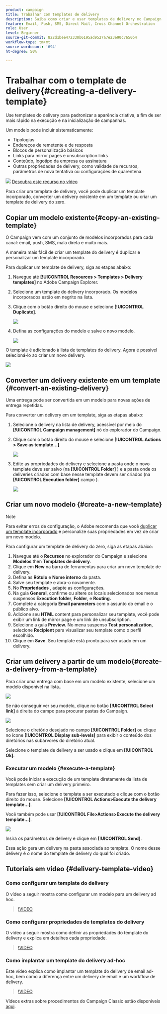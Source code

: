 ```yaml
---
product: campaign
title: Trabalhar com templates de delivery
description: Saiba como criar e usar templates de delivery no Campaign
feature: Email, Push, SMS, Direct Mail, Cross Channel Orchestration
role: User
level: Beginner
source-git-commit: 822d1bee472330b6195ad9527a7e23e90c7650b4
workflow-type: tm+mt
source-wordcount: '694'
ht-degree: 50%

---
```


# Trabalhar com o template de delivery{#creating-a-delivery-template}

Use templates do delivery para padronizar a aparência criativa, a fim de ser mais rápido na execução e na inicialização de campanhas.

Um modelo pode incluir sistematicamente:

* Tipologias
* Endereços de remetente e de resposta
* Blocos de personalização básicos
* Links para mirror pages e unsubscription links
* Conteúdo, logotipo da empresa ou assinatura
* Outras propriedades de delivery, como validade de recursos, parâmetros de nova tentativa ou configurações de quarentena.

![](assets/do-not-localize/how-to-video.png) [Descubra este recurso no vídeo](#delivery-template-video)

Para criar um template de delivery, você pode duplicar um template incorporado, converter um delivery existente em um template ou criar um template de delivery do zero.

## Copiar um modelo existente{#copy-an-existing-template}

O Campaign vem com um conjunto de modelos incorporados para cada canal: email, push, SMS, mala direta e muito mais.

A maneira mais fácil de criar um template do delivery é duplicar e personalizar um template incorporado.

Para duplicar um template de delivery, siga as etapas abaixo:

1. Navegue até **[!UICONTROL Resources > Templates > Delivery templates]** no Adobe Campaign Explorer.
1. Selecione um template do delivery incorporado. Os modelos incorporados estão em negrito na lista.
1. Clique com o botão direito do mouse e selecione **[!UICONTROL Duplicate]**.

   ![](assets/duplicate-built-in-template.png)

1. Defina as configurações do modelo e salve o novo modelo.

   ![](assets/delivery-template-new.png)

O template é adicionado à lista de templates do delivery. Agora é possível selecioná-lo ao criar um novo delivery.

![](assets/select-the-new-template.png)

## Converter um delivery existente em um template {#convert-an-existing-delivery}

Uma entrega pode ser convertida em um modelo para novas ações de entrega repetidas.

Para converter um delivery em um template, siga as etapas abaixo:

1. Selecione o delivery na lista de delivery, acessível por meio do **[!UICONTROL Campaign management]** nó do explorador do Campaign.

1. Clique com o botão direito do mouse e selecione **[!UICONTROL Actions > Save as template...]**.

   ![](assets/save-as-template.png)

1. Edite as propriedades do delivery e selecione a pasta onde o novo template deve ser salvo (na **[!UICONTROL Folder]** ) e a pasta onde os deliveries criados com base nesse template devem ser criados (na **[!UICONTROL Execution folder]** campo ).

   ![](assets/template-select-folders.png)

## Criar um novo modelo {#create-a-new-template}

>[!NOTE]
>
>Para evitar erros de configuração, o Adobe recomenda que você [duplicar um template incorporado](#copy-an-existing-template) e personalize suas propriedades em vez de criar um novo modelo.

Para configurar um template de delivery do zero, siga as etapas abaixo:

1. Navegue até o **Recursos** no explorador do Campaign e selecione **Modelos** then **Templates de delivery**.
1. Clique em **New** na barra de ferramentas para criar um novo template de delivery.
1. Defina as **Rótulo** e **Nome interno** da pasta.
1. Salve seu template e abra-o novamente.
1. No **Propriedades** , adapte as configurações.
1. Na guia **General**, confirme ou altere os locais selecionados nos menus suspensos **Execution folder**, **Folder**, e **Routing.**
1. Complete a categoria **Email parameters** com o assunto do email e o público alvo.
1. Adicione seu **HTML** content para personalizar seu template, você pode exibir um link de mirror page e um link de unsubscription.
1. Selecione a guia **Preview.** No menu suspenso **Test personalization**, selecione **Recipient** para visualizar seu template como o perfil escolhido.
1. Clique em **Save**. Seu template está pronto para ser usado em um delivery.


## Criar um delivery a partir de um modelo{#create-a-delivery-from-a-template}

Para criar uma entrega com base em um modelo existente, selecione um modelo disponível na lista..

![](assets/select-the-new-template.png)

Se não conseguir ver seu modelo, clique no botão **[!UICONTROL Select link]** à direita do campo para procurar pastas do Campaign.

![](assets/browse-templates.png)

Selecione o diretório desejado no campo **[!UICONTROL Folder]** ou clique no ícone **[!UICONTROL Display sub-levels]** para exibir o conteúdo dos diretórios nas subárvores do diretório atual.

Selecione o template de delivery a ser usado e clique em **[!UICONTROL Ok]**.

### Executar um modelo {#execute-a-template}

Você pode iniciar a execução de um template diretamente da lista de templates sem criar um delivery primeiro.

Para fazer isso, selecione o template a ser executado e clique com o botão direito do mouse. Selecione **[!UICONTROL Actions>Execute the delivery template...]**.

Você também pode usar **[!UICONTROL File>Actions>Execute the delivery template...]**.

![](assets/execute-delivery-template.png)

Insira os parâmetros de delivery e clique em **[!UICONTROL Send]**.

Essa ação gera um delivery na pasta associada ao template. O nome desse delivery é o nome do template de delivery do qual foi criado.


## Tutoriais em vídeo {#delivery-template-video}

### Como configurar um template do delivery

O vídeo a seguir mostra como configurar um modelo para um delivery ad hoc.

>[!VIDEO](https://video.tv.adobe.com/v/342082?quality=12)

### Como configurar propriedades de templates do delivery

O vídeo a seguir mostra como definir as propriedades do template do delivery e explica em detalhes cada propriedade.

>[!VIDEO](https://video.tv.adobe.com/v/338969?quality=12)

### Como implantar um template do delivery ad-hoc

Este vídeo explica como implantar um template do delivery de email ad-hoc, bem como a diferença entre um delivery de email e um workflow de delivery.

>[!VIDEO](https://video.tv.adobe.com/v/338965?quality=12)

Vídeos extras sobre procedimentos do Campaign Classic estão disponíveis [aqui](https://experienceleague.adobe.com/docs/campaign-classic-learn/tutorials/overview.html?lang=pt-BR).
